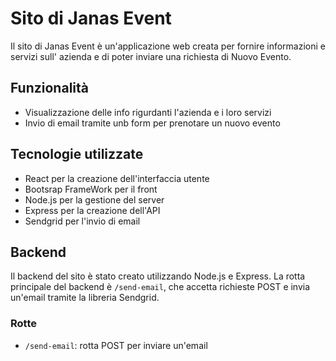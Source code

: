 # Sito di Janas Event

Il sito di Janas Event è un'applicazione web creata per fornire informazioni e servizi sull' azienda e di poter inviare una richiesta di Nuovo Evento.

## Funzionalità

- Visualizzazione delle info rigurdanti l'azienda e i loro servizi
- Invio di email tramite unb form per prenotare un nuovo evento

## Tecnologie utilizzate

- React per la creazione dell'interfaccia utente
- Bootsrap FrameWork per il front
- Node.js per la gestione del server
- Express per la creazione dell'API
- Sendgrid per l'invio di email

## Backend

Il backend del sito è stato creato utilizzando Node.js e Express. La rotta principale del backend è `/send-email`, che accetta richieste POST e invia un'email tramite la libreria Sendgrid.

### Rotte

- `/send-email`: rotta POST per inviare un'email
